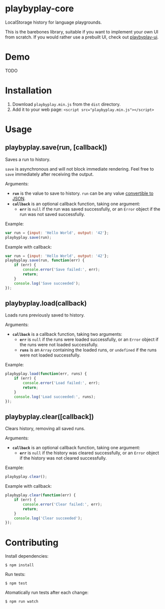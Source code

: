 # playbyplay-core

LocalStorage history for language playgrounds.

This is the barebones library, suitable if you want to implement your own UI from scratch. If you would rather use a prebuilt UI, check out [playbyplay-ui](https://github.com/peferron/playbyplay-ui).

# Demo

TODO

# Installation

1. Download `playbyplay.min.js` from the `dist` directory.
2. Add it to your web page: `<script src="playbyplay.min.js"></script>`

# Usage

## playbyplay.save(run, [callback])

Saves a run to history. 

`save` is asynchronous and will not block immediate rendering. Feel free to `save` immediately after receiving the output.

Arguments:

* **`run`** is the value to save to history. `run` can be any value [convertible to JSON](https://developer.mozilla.org/en-US/docs/Web/JavaScript/Reference/Global_Objects/JSON/stringify).
* **`callback`** is an optional callback function, taking one argument:  
  * **`err`** is `null` if the run was saved successfully, or an `Error` object if the run was not saved successfully.

Example:

```js
var run = {input: 'Hello World', output: '42'};
playbyplay.save(run);
```

Example with callback:

```js
var run = {input: 'Hello World', output: '42'};
playbyplay.save(run, function(err) {
    if (err) {
        console.error('Save failed:', err);
        return;
    }
    console.log('Save succeeded');
});
```

## playbyplay.load(callback)

Loads runs previously saved to history.

Arguments:

* **`callback`** is a callback function, taking two arguments:
  * **`err`** is `null` if the runs were loaded successfully, or an `Error` object if the runs were not loaded successfully.
  * **`runs`** is an `Array` containing the loaded runs, or `undefined` if the runs were not loaded successfully.

Example:

```js
playbyplay.load(function(err, runs) {
    if (err) {
        console.error('Load failed:', err);
        return;
    }
    console.log('Load succeeded:', runs);
});
```

## playbyplay.clear([callback])

Clears history, removing all saved runs.

Arguments:

* **`callback`** is an optional callback function, taking one argument:  
  * **`err`** is `null` if the history was cleared successfully, or an `Error` object if the history was not cleared successfully.

Example:

```js
playbyplay.clear();
```

Example with callback:

```js
playbyplay.clear(function(err) {
    if (err) {
        console.error('Clear failed:', err);
        return;
    }
    console.log('Clear succeeded');
});
```

# Contributing

Install dependencies:

```shell
$ npm install
```

Run tests:

```shell
$ npm test
```

Atomatically run tests after each change:

```shell
$ npm run watch
```
